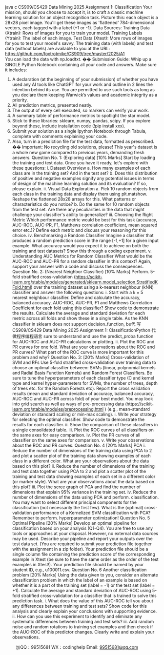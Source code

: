 java c
CS909/CS429 Data Mining 2025 Assignment 1: Classification
Your mission, should you choose to accept it, is to craft a classic machine learning solution for an object recognition task. Picture this: each object is a 28x28 pixel image. You'll get these images as 'flattened' 784-dimensional vectors, each tagged with a label (+1 or -1).
Data Sources:
Training Data (Xtrain): Rows of images for you to train your model.
Training Labels (Ytrain): The label of each image.
Test Data (Xtest): More rows of images for you to test your model's savvy.
The training data (with labels) and test data (without labels) are available to you at the URL: https://github.com/foxtrotmike/CS909/tree/master/2025/A1   
You can load the data with np.loadtxt.
��   Submission Guide:
Whip up a SINGLE Python Notebook containing all your code and answers.
Make sure it includes:
1.   A declaration (at the beginning of your submission)   of whether you have used any AI tools like ChatGPT for your work and outline in 2 lines the intention behind its use. You are permitted to use such tools as long as you declare them keeping Warwick’s values and academic integrity as a priority. 
2.   All prediction metrics, presented neatly.
3.   The output of every cell executed, so markers can verify your work.
4.   A summary table of performance metrics to spotlight the star model.
5.   Stick to these libraries: sklearn, numpy, pandas, scipy. If you explore beyond these, include installation code (!pip install xxx).
6.   Submit your solution as a single Ipython Notebook through Tabula, complete with comments explaining your code.
7.   Also, turn in a prediction file for the test data, formatted as prescribed.
��   Important:
No recycling old solutions, please! This year's dataset is a whole new game compared to previous years, demanding fresh answers.
Question No. 1: (Exploring data) [10% Marks]
Start by loading the training and test data. Once you have it ready, let's explore with these questions:
i.   Dataset Overview
a.   How many examples of each class are in the training set? And in the test set?
b.   Does this distribution of positive and negative examples signify any potential issues in terms of design of the machine learning solution and its evaluation? If so, please explain. 
ii.   Visual Data Exploration
a.   Pick 10 random objects from each class in the training data and display them using plt.matshow. Reshape the flattened 28x28 arrays for this. What patterns or characteristics do you notice?
b.   Do the same for 10 random objects from the test set. Are there any peculiarities in the data that might challenge your classifier's ability to generalize?
iii.   Choosing the Right Metric
Which performance metric would be best for this task (accuracy, AUC-ROC, AUC-PR, F1, Matthews correlation coefficient, mean squared error etc.)? Define each metric and discuss your reasoning for this choice.
iv.   Benchmarking a Random Classifier
Imagine a classifier that produces a random prediction score in the range [-1,+1] for a given input example. What accuracy would you expect it to achieve on both the training and test datasets? Show this through a coding experiment.
v.   Understanding AUC Metrics for Random Classifier
What would be the AUC-ROC and AUC-PR for a random classifier in this context? Again, support your answer with a code and discuss the consequences. 
Question No. 2: (Nearest Neighbor Classifier) [10% Marks]
Perform. 5-fold stratified   cross-validation (https://scikit-learn.org/stable/modules/generated/sklearn.model_selection.StratifiedKFold.html) over the training   dataset using a k-nearest neighbour (kNN) classifier and answer the following questions:
i.   Start with a k = 5 nearest neighbour classifier. Define and calculate   the accuracy, balanced accuracy, AUC-ROC, AUC-PR, F1 and Matthews Correlation Coefficient for each fold using this classifier? Show code to demonstrate the results. Calculate the average and standard deviation for each metric across all folds and show these in a single table. As the KNN classifier in sklearn does not support decision_function, be代 写CS909/CS429 Data Mining 2025 Assignment 1: ClassificationPython
代做程序编程语言 sure to understand and use the predict_proba function for AUC-ROC and AUC-PR calculations or plotting. 
ii.   Plot the ROC and PR curves for one fold. What are your observations about the ROC and PR curves? What    part of the ROC curve is more important for this problem and why?
Question No. 3:    [20% Marks] Cross-validation of SVM and RFs
Use 5-fold stratified cross-validation over training data to choose an optimal classifier between:   SVMs (linear, polynomial kernels and Radial Basis Function Kernels) and Random Forest Classifiers. Be sure to tune the hyperparameters of each classifier type (C and kernel type and kernel hyper-parameters for SVMs, the number of trees, depth of trees etc. for the Random Forests etc). Report the cross validation results (mean and standard deviation of accuracy, balanced accuracy, AUC-ROC and AUC-PR across fold) of your best model. You may look into grid search as well as ways of pre-processing data (https://scikit-learn.org/stable/modules/preprocessing.html ) (e.g., mean-standard deviation or standard scaling or min-max scaling). 
i.   Write your strategy for selecting the optimal classifier. Show code to demonstrate the results for each classifier. 
ii.   Show the comparison of these classifiers in a single consolidated table. 
iii.   Plot the ROC curves of all classifiers on the same axes for easy comparison. 
iv.   Plot the PR curves of all classifier on the same axes for comparison. 
v.   Write your observations about the ROC and PR curves. 
Question No. 4 [20% Marks] PCA
i.   Reduce the number of dimensions of the training data using PCA to 2 and plot a scatter plot of the training data showing examples of each class in a different color. What are your observations about the data based on this plot?
ii.   Reduce the number of dimensions of the training and test data together using PCA to 2 and plot a scatter plot of the training and test data showing examples of each set in a different color (or marker style). What are your observations about the data based on this plot?
iii.   Plot the scree graph of PCA and find the number of dimensions that explain 95% variance in the training set. 
iv.   Reduce the number of dimensions of the data using PCA and perform. classification.    You may want to select different principal components for the classification (not necessarily the first few). What is the (optimal) cross-validation performance of a Kernelized SVM classification with PCA? Remember to perform. hyperparameter optimization! 
Question No. 5 Optimal Pipeline [20% Marks]
Develop an optimal pipeline for classification based on your analysis (Q1-Q4). You are free to use any tools or approaches at your disposal. However, no external data sources may be used. Describe your pipeline and report your outputs over the test data set. (You are required to submit your prediction file together with the assignment in a zip folder). Your prediction file should be a single column file containing the prediction score of the corresponding example in Xtest (be sure to have the same order as the order of the test examples in Xtest!). Your prediction file should be named by your student ID, e.g., u100011.csv. 
Question No. 6 Another classification problem [20% Marks]
Using the data given to you, consider an alternate classification problem in which the label of an example is based on whether it is a part of the training set (label = -1) or the test set (label = +1). Calculate the average and standard deviation of AUC-ROC using 5-fold stratified cross-validation for a classifier that is trained    to solve this prediction task. 
i.   What does the value of this AUC-ROC tell you about any differences between training and test sets? Show code for this analysis and clearly explain your conclusions with supporting evidence. 
ii.   How can you use this experiment to identify and eliminate any systematic differences between training and test sets?
iii.   Add random noise and random rotations to training set examples and then check if the AUC-ROC of this predictor changes. Clearly write and explain your observations.
   

         
加QQ：99515681  WX：codinghelp  Email: 99515681@qq.com
